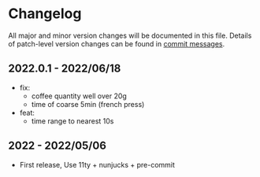# Changelog

All major and minor version changes will be documented in this file. Details of
patch-level version changes can be found in [commit messages](../../commits/master).

## 2022.0.1 - 2022/06/18

- fix:
	- coffee quantity well over 20g
	- time of coarse 5min (french press)
- feat:
	- time range to nearest 10s

## 2022 - 2022/05/06

- First release, Use 11ty + nunjucks + pre-commit
